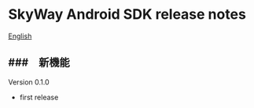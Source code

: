 SkyWay Android SDK release notes
=============================

[English](./release-notes.en.md)

###　新機能
--------------------------

Version 0.1.0

* first release
